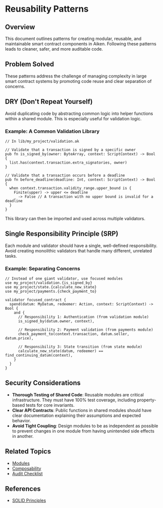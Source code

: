 # Reusability Patterns

## Overview

This document outlines patterns for creating modular, reusable, and maintainable smart contract components in Aiken. Following these patterns leads to cleaner, safer, and more auditable code.

## Problem Solved

These patterns address the challenge of managing complexity in large smart contract systems by promoting code reuse and clear separation of concerns.

## DRY (Don't Repeat Yourself)

Avoid duplicating code by abstracting common logic into helper functions within a shared module. This is especially useful for validation logic.

### Example: A Common Validation Library

```aiken
// In lib/my_project/validation.ak

// Validate that a transaction is signed by a specific owner
pub fn is_signed_by(owner: ByteArray, context: ScriptContext) -> Bool {
  list.has(context.transaction.extra_signatories, owner)
}

// Validate that a transaction occurs before a deadline
pub fn before_deadline(deadline: Int, context: ScriptContext) -> Bool {
  when context.transaction.validity_range.upper_bound is {
    Finite(upper) -> upper <= deadline
    _ -> False // A transaction with no upper bound is invalid for a deadline
  }
}
```

This library can then be imported and used across multiple validators.

## Single Responsibility Principle (SRP)

Each module and validator should have a single, well-defined responsibility. Avoid creating monolithic validators that handle many different, unrelated tasks.

### Example: Separating Concerns

```aiken
// Instead of one giant validator, use focused modules
use my_project/validation.{is_signed_by}
use my_project/state.{calculate_new_state}
use my_project/payments.{check_payment_to}

validator focused_contract {
  spend(datum: MyDatum, redeemer: Action, context: ScriptContext) -> Bool {
    and {
      // Responsibility 1: Authentication (from validation module)
      is_signed_by(datum.owner, context),

      // Responsibility 2: Payment validation (from payments module)
      check_payment_to(context.transaction, datum.seller, datum.price),

      // Responsibility 3: State transition (from state module)
      calculate_new_state(datum, redeemer) == find_continuing_datum(context),
    }
  }
}
```

## Security Considerations

- **Thorough Testing of Shared Code**: Reusable modules are critical infrastructure. They must have 100% test coverage, including property-based tests for core invariants.
- **Clear API Contracts**: Public functions in shared modules should have clear documentation explaining their assumptions and expected behavior.
- **Avoid Tight Coupling**: Design modules to be as independent as possible to prevent changes in one module from having unintended side effects in another.

## Related Topics

- [Modules](../language/modules.md)
- [Composability](./composability.md)
- [Audit Checklist](../security/audit-checklist.md)

## References

- [SOLID Principles](https://en.wikipedia.org/wiki/SOLID)
